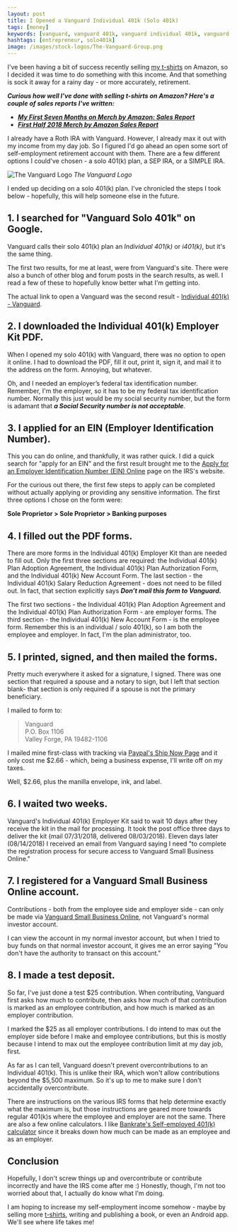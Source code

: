 ```yaml
---
layout: post
title: I Opened a Vanguard Individual 401k (Solo 401k)
tags: [money]
keywords: [vanguard, vanguard 401k, vanguard individual 401k, vanguard i401k, vanguard solo 401k, individual 401k, i401k, solo 401k, 401k]
hashtags: [entrepreneur, solo401k]
image: /images/stock-logos/The-Vanguard-Group.png
---
```


I've been having a bit of success recently selling [my t-shirts](https://hendrixjoseph.github.io/t-shirts/) on Amazon, so I decided it was time to do something with this income. And that something is sock it away for a rainy day - or more accurately, retirement.

***Curious how well I've done with selling t-shirts on Amazon? Here's a couple of sales reports I've written:***

* ***[My First Seven Months on Merch by Amazon: Sales Report](https://hendrixjoseph.github.io/my-first-seven-months-on-merch-by-amazon-sales-report/)***
* ***[First Half 2018 Merch by Amazon Sales Report](https://hendrixjoseph.github.io/first-half-2018-merch-by-amazon-sales-report/)***

I already have a Roth IRA with Vanguard. However, I already max it out with my income from my day job. So I figured I'd go ahead an open some sort of self-employment retirement account with them. There are a few different options I could've chosen - a solo 401(k) plan, a SEP IRA, or a SIMPLE IRA.

![The Vanguard Logo](https://hendrixjoseph.github.io/images/stock-logos/The-Vanguard-Group.png)
*The Vanguard Logo*

I ended up deciding on a solo 401(k) plan. I've chronicled the steps I took below - hopefully, this will help someone else in the future.

## 1. I searched for "Vanguard Solo 401k" on Google.

Vanguard calls their solo 401(k) plan an *Individual 401(k)* or *i401(k)*, but it's the same thing.

The first two results, for me at least, were from Vanguard's site. There were also a bunch of other blog and forum posts in the search results, as well. I read a few of these to hopefully know better what I'm getting into.

The actual link to open a Vanguard was the second result - [Individual 401(k) - Vanguard](https://personal.vanguard.com/us/LiteratureRequest?FW_Activity=FindLiteratureActivity&FW_Event=getliterature&vendorID=S571).

## 2. I downloaded the Individual 401(k) Employer Kit PDF.

When I opened my solo 401(k) with Vanguard, there was no option to open it online. I had to download the PDF, fill it out, print it, sign it, and mail it to the address on the form. Annoying, but whatever.

Oh, and I needed an employer’s federal tax identification number. Remember, I'm the employer, so it has to be my federal tax identification number. Normally this just would be my social security number, but the form is adamant that ***a Social Security number is not acceptable***.

## 3. I applied for an EIN (Employer Identification Number).

This you can do online, and thankfully, it was rather quick. I did a quick search for "apply for an EIN" and the first result brought me to the [Apply for an Employer Identification Number (EIN) Online](https://www.irs.gov/businesses/small-businesses-self-employed/apply-for-an-employer-identification-number-ein-online) page on the IRS's website.

For the curious out there, the first few steps to apply can be completed without actually applying or providing any sensitive information. The first three options I chose on the form were:

**Sole Proprietor > Sole Proprietor > Banking purposes**

## 4. I filled out the PDF forms.

There are more forms in the Individual 401(k) Employer Kit than are needed to fill out. Only the first three sections are required: the Individual 401(k) Plan Adoption Agreement, the Individual 401(k) Plan Authorization Form, and the Individual 401(k) New Account Form. The last section - the Individual 401(k) Salary Reduction Agreement - does not need to be filled out. In fact, that section explicitly says ***Don’t mail this form to Vanguard.***

The first two sections - the Individual 401(k) Plan Adoption Agreement and the Individual 401(k) Plan Authorization Form - are employer forms. The third section - the Individual 401(k) New Account Form - is the employee form. Remember this is an individual / solo 401(k), so I am both the employee and employer. In fact, I'm the plan administrator, too.

## 5. I printed, signed, and then mailed the forms.

Pretty much everywhere it asked for a signature, I signed. There was one section that required a spouse and a notary to sign, but I left that section blank- that section is only required if a spouse is not the primary beneficiary.

I mailed to form to:

> Vanguard<br />
> P.O. Box 1106<br />
> Valley Forge, PA 19482-1106

I mailed mine first-class with tracking via [Paypal's Ship Now Page](https://www.paypal.com/shipnow/) and it only cost me $2.66 - which, being a business expense, I'll write off on my taxes.

Well, $2.66, plus the manilla envelope, ink, and label.

## 6. I waited two weeks.

Vanguard's Individual 401(k) Employer Kit said to wait 10 days after they receive the kit in the mail for processing. It took the post office three days to deliver the kit (mail 07/31/2018, delivered 08/03/2018). Eleven days later (08/14/2018) I received an email from Vanguard saying I need "to complete the registration process for secure access to Vanguard Small Business Online."

## 7. I registered for a Vanguard Small Business Online account.

Contributions - both from the employee side and employer side - can only be made via [Vanguard Small Business Online](https://smallbiz.vanguard.com), not Vanguard's normal investor account.

I can view the account in my normal investor account, but when I tried to buy funds on that normal investor account, it gives me an error saying "You don't have the authority to transact on this account."

## 8. I made a test deposit.

So far, I've just done a test $25 contribution. When contributing, Vanguard first asks how much to contribute, then asks how much of that contribution is marked as an employee contribution, and how much is marked as an employer contribution.

I marked the $25 as all employer contributions. I do intend to max out the employer side before I make and employee contributions, but this is mostly because I intend to max out the employee contribution limit at my day job, first.

As far as I can tell, Vanguard doesn't prevent overcontributions to an Individual 401(k). This is unlike their IRA, which won't allow contributions beyond the $5,500 maximum. So it's up to me to make sure I don't accidentally overcontribute.

There are instructions on the various IRS forms that help determine exactly what the maximum is, but those instructions are geared more towards regular 401(k)s where the employee and employer are not the same. There are also a few online calculators. I like [Bankrate's Self-employed 401(k) calculator](https://www.bankrate.com/calculators/retirement/self-employed-401-k-calculator.aspx) since it breaks down how much can be made as an employee and as an employer.

## Conclusion

Hopefully, I don't screw things up and overcontribute or contribute incorrectly and have the IRS come after me :) Honestly, though, I'm not too worried about that, I actually do know what I'm doing.

I am hoping to increase my self-employment income somehow - maybe by selling more [t-shirts](https://hendrixjoseph.github.io/t-shirts/), writing and publishing a book, or even an Android app. We'll see where life takes me!
